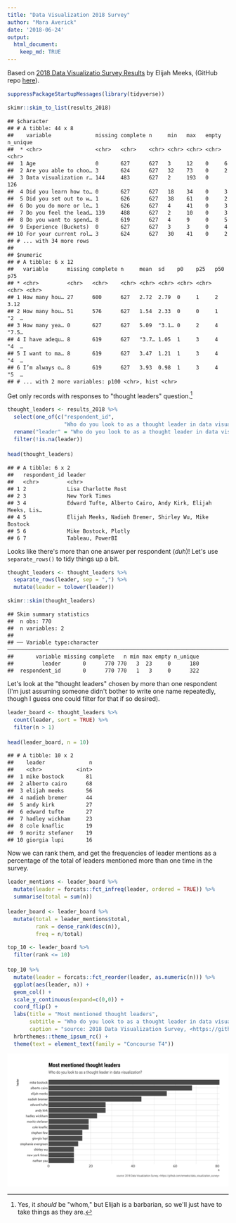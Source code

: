 ```yaml
---
title: "Data Visualization 2018 Survey"
author: "Mara Averick"
date: '2018-06-24'
output:
  html_document:
    keep_md: TRUE
---
```




Based on [2018 Data Visualizatio Survey Results](https://medium.com/@Elijah_Meeks/2018-data-visualization-survey-results-26a90856476b) by Elijah Meeks, (GitHub repo [here](https://github.com/emeeks/data_visualization_survey)).


```r
suppressPackageStartupMessages(library(tidyverse))
```




```r
skimr::skim_to_list(results_2018)
```

```
## $character
## # A tibble: 44 x 8
##    variable              missing complete n     min   max   empty n_unique
##  * <chr>                 <chr>   <chr>    <chr> <chr> <chr> <chr> <chr>   
##  1 Age                   0       627      627   3     12    0     6       
##  2 Are you able to choo… 3       624      627   32    73    0     2       
##  3 Data visualization r… 144     483      627   2     193   0     126     
##  4 Did you learn how to… 0       627      627   18    34    0     3       
##  5 Did you set out to w… 1       626      627   38    61    0     2       
##  6 Do you do more or le… 1       626      627   4     41    0     3       
##  7 Do you feel the lead… 139     488      627   2     10    0     3       
##  8 Do you want to spend… 8       619      627   4     9     0     5       
##  9 Experience (Buckets)  0       627      627   3     3     0     4       
## 10 For your current rol… 3       624      627   30    41    0     2       
## # ... with 34 more rows
## 
## $numeric
## # A tibble: 6 x 12
##   variable      missing complete n     mean  sd    p0    p25   p50   p75  
## * <chr>         <chr>   <chr>    <chr> <chr> <chr> <chr> <chr> <chr> <chr>
## 1 How many hou… 27      600      627   2.72  2.79  0     1     2     3.12 
## 2 How many hou… 51      576      627   1.54  2.33  0     0     1     "2  …
## 3 How many yea… 0       627      627   5.09  "3.1… 0     2     4     "7.5…
## 4 I have adequ… 8       619      627   "3.7… 1.05  1     3     4     "4  …
## 5 I want to ma… 8       619      627   3.47  1.21  1     3     4     "4  …
## 6 I’m always o… 8       619      627   3.93  0.98  1     3     4     "5  …
## # ... with 2 more variables: p100 <chr>, hist <chr>
```




Get only records with responses to "thought leaders" question.[^whom]


```r
thought_leaders <- results_2018 %>%
  select(one_of(c("respondent_id", 
                  "Who do you look to as a thought leader in data visualization?"))) %>%
  rename("leader" = "Who do you look to as a thought leader in data visualization?") %>%
  filter(!is.na(leader))

head(thought_leaders)
```

```
## # A tibble: 6 x 2
##   respondent_id leader                                                    
##   <chr>         <chr>                                                     
## 1 2             Lisa Charlotte Rost                                       
## 2 3             New York Times                                            
## 3 4             Edward Tufte, Alberto Cairo, Andy Kirk, Elijah Meeks, Lis…
## 4 5             Elijah Meeks, Nadieh Bremer, Shirley Wu, Mike Bostock     
## 5 6             Mike Bostock, Plotly                                      
## 6 7             Tableau, PowerBI
```

Looks like there's more than one answer per respondent (_duh_)! Let's use `separate_rows()` to tidy things up a bit.


```r
thought_leaders <- thought_leaders %>%
  separate_rows(leader, sep = ",") %>%
  mutate(leader = tolower(leader))
```




```r
skimr::skim(thought_leaders)
```

```
## Skim summary statistics
##  n obs: 770 
##  n variables: 2 
## 
## ── Variable type:character ───────────────────────────────────────────────────────────────────────────────
##       variable missing complete   n min max empty n_unique
##         leader       0      770 770   3  23     0      180
##  respondent_id       0      770 770   1   3     0      322
```

Let's look at the "thought leaders" chosen by more than one respondent (I'm just assuming someone didn't bother to write one name repeatedly, though I guess one could filter for that if so desired).


```r
leader_board <- thought_leaders %>%
  count(leader, sort = TRUE) %>%
  filter(n > 1)

head(leader_board, n = 10)
```

```
## # A tibble: 10 x 2
##    leader              n
##    <chr>           <int>
##  1 mike bostock       81
##  2 alberto cairo      68
##  3 elijah meeks       56
##  4 nadieh bremer      44
##  5 andy kirk          27
##  6 edward tufte       27
##  7 hadley wickham     23
##  8 cole knaflic       19
##  9 moritz stefaner    19
## 10 giorgia lupi       16
```

Now we can rank them, and get the frequencies of leader mentions as a percentage of the total of leaders mentioned more than one time in the survey.


```r
leader_mentions <- leader_board %>%
  mutate(leader = forcats::fct_infreq(leader, ordered = TRUE)) %>%
  summarise(total = sum(n))
  
leader_board <- leader_board %>%
  mutate(total = leader_mentions$total,
         rank = dense_rank(desc(n)),
         freq = n/total)
```


```r
top_10 <- leader_board %>%
  filter(rank <= 10)

top_10 %>%
  mutate(leader = forcats::fct_reorder(leader, as.numeric(n))) %>%
  ggplot(aes(leader, n)) +
  geom_col() + 
  scale_y_continuous(expand=c(0,0)) +
  coord_flip() +
  labs(title = "Most mentioned thought leaders", 
       subtitle = "Who do you look to as a thought leader in data visualization?",
       caption = "source: 2018 Data Visualization Survey, <https://github.com/emeeks/data_visualization_survey>") +
  hrbrthemes::theme_ipsum_rc() +
  theme(text = element_text(family = "Concourse T4"))
```

<img src="viz_survey_analysis_files/figure-html/unnamed-chunk-11-1.png" width="960" />


[^whom]: Yes, it _should_ be "whom," but Elijah is a barbarian, so we'll just have to take things as they are.
